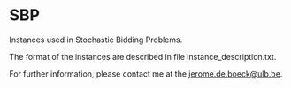 # SBP
Instances used in Stochastic Bidding Problems.

The format of the instances are described in file instance_description.txt.

For further information, please contact me at the jerome.de.boeck@ulb.be.
